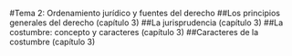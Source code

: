 #Tema 2: Ordenamiento jurídico y fuentes del derecho
##Los principios generales del derecho (capítulo 3)
##La jurisprudencia (capítulo 3)
##La costumbre: concepto y caracteres (capítulo 3)
##Caracteres de la costumbre (capítulo 3)